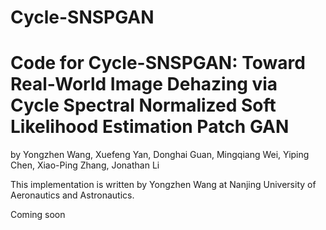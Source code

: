 # Cycle-SNSPGAN
# Code for Cycle-SNSPGAN: Toward Real-World Image Dehazing via Cycle Spectral Normalized Soft Likelihood Estimation Patch GAN

by Yongzhen Wang, Xuefeng Yan, Donghai Guan, Mingqiang Wei, Yiping Chen, Xiao-Ping Zhang, Jonathan Li

This implementation is written by Yongzhen Wang at Nanjing University of Aeronautics and Astronautics.

Coming soon
